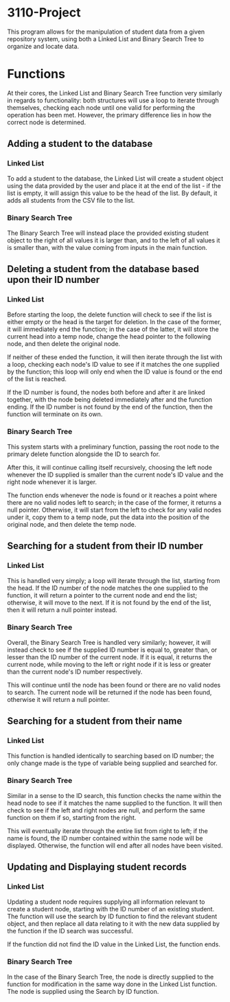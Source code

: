 # 3110-Project
This program allows for the manipulation of student data from a given repository system, using both a Linked List and Binary Search Tree to organize and locate data.

# Functions
At their cores, the Linked List and Binary Search Tree function very similarly in regards to functionality: both structures will use a loop to iterate through themselves, checking each node until one valid for performing the operation has been met. However, the primary difference lies in how the correct node is determined.


## Adding a student to the database

### Linked List
To add a student to the database, the Linked List will create a student object using the data provided by the user and place it at the end of the list - if the list is empty, it will assign this value to be the head of the list. By default, it adds all students from the CSV file to the list.

### Binary Search Tree
The Binary Search Tree will instead place the provided existing student object to the right of all values it is larger than, and to the left of all values it is smaller than, with the value coming from inputs in the main function.

## Deleting a student from the database based upon their ID number

### Linked List
Before starting the loop, the delete function will check to see if the list is either empty or the head is the target for deletion. In the case of the former, it will immediately end the function; in the case of the latter, it will store the current head into a temp node, change the head pointer to the following node, and then delete the original node.

If neither of these ended the function, it will then iterate through the list with a loop, checking each node's ID value to see if it matches the one supplied by the function; this loop will only end when the ID value is found or the end of the list is reached.

If the ID number is found, the nodes both before and after it are linked together, with the node being deleted immediately after and the function ending. If the ID number is not found by the end of the function, then the function will terminate on its own.

### Binary Search Tree
This system starts with a preliminary function, passing the root node to the primary delete function alongside the ID to search for. 

After this, it will continue calling itself recursively, choosing the left node whenever the ID supplied is smaller than the current node's ID value and the right node whenever it is larger. 

The function ends whenever the node is found or it reaches a point where there are no valid nodes left to search; in the case of the former, it returns a null pointer. Otherwise, it will start from the left to check for any valid nodes under it, copy them to a temp node, put the data into the position of the original node, and then delete the temp node.

## Searching for a student from their ID number

### Linked List
This is handled very simply; a loop will iterate through the list, starting from the head. If the ID number of the node matches the one supplied to the function, it will return a pointer to the current node and end the list; otherwise, it will move to the next. If it is not found by the end of the list, then it will return a null pointer instead.

### Binary Search Tree
Overall, the Binary Search Tree is handled very similarly; however, it will instead check to see if the supplied ID number is equal to, greater than, or lesser than the ID number of the current node. If it is equal, it returns the current node, while moving to the left or right node if it is less or greater than the current node's ID number respectively.

This will continue until the node has been found or there are no valid nodes to search. The current node will be returned if the node has been found, otherwise it will return a null pointer.

## Searching for a student from their name

### Linked List
This function is handled identically to searching based on ID number; the only change made is the type of variable being supplied and searched for.

### Binary Search Tree
Similar in a sense to the ID search, this function checks the name within the head node to see if it matches the name supplied to the function. It will then check to see if the left and right nodes are null, and perform the same function on them if so, starting from the right. 

This will eventually iterate through the entire list from right to left; if the name is found, the ID number contained within the same node will be displayed. Otherwise, the function will end after all nodes have been visited.

## Updating and Displaying student records

### Linked List
Updating a student node requires supplying all information relevant to create a student node, starting with the ID number of an existing student. The function will use the search by ID function to find the relevant student object, and then replace all data relating to it with the new data supplied by the function if the ID search was successful.

If the function did not find the ID value in the Linked List, the function ends.

### Binary Search Tree
In the case of the Binary Search Tree, the node is directly supplied to the function for modification in the same way done in the Linked List function. The node is supplied using the Search by ID function.
